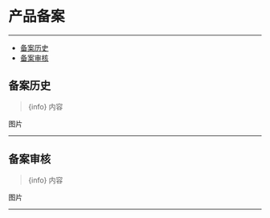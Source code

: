 # 产品备案

---

- [备案历史](#section-1)
- [备案审核](#section-2)

<a name="section-1"></a>
 ## 备案历史
> {info} 内容

<larecipe-card shadow>
    图片
</larecipe-card>

---

<a name="section-2"></a>
 ## 备案审核
> {info} 内容

<larecipe-card shadow>
    图片
</larecipe-card>

---
